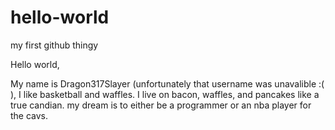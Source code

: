 # hello-world
my first github thingy


Hello world,

My name is Dragon317Slayer (unfortunately that username was unavalible :( ), I like basketball and waffles.
I live on bacon, waffles, and pancakes like a true candian.
my dream is to either be a programmer or an nba player for the cavs.
